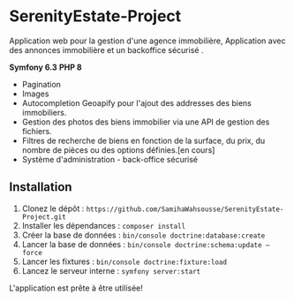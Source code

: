 # SerenityEstate-Project

Application web pour la gestion d'une agence immobilière,
Application avec des annonces immobilière et un backoffice sécurisé .

**Symfony 6.3**
**PHP 8**

- Pagination
- Images
- Autocompletion Geoapify pour l'ajout des addresses des biens immobiliers.
- Gestion des photos des biens immobilier via une API de gestion des fichiers.
- Filtres de recherche de biens en fonction de la surface, du prix, du nombre de pièces ou des options définies.[en cours]
- Système d'administration - back-office sécurisé

## Installation

1. Clonez le dépôt : `https://github.com/SamihaWahsousse/SerenityEstate-Project.git`
2. Installer les dépendances : `composer install`
3. Créer la base de données : `bin/console doctrine:database:create`
4. Lancer la base de données : `bin/console doctrine:schema:update –force`
5. Lancer les fixtures : `bin/console doctrine:fixture:load`
6. Lancez le serveur interne : `symfony server:start`

L'application est prête à être utilisée!
